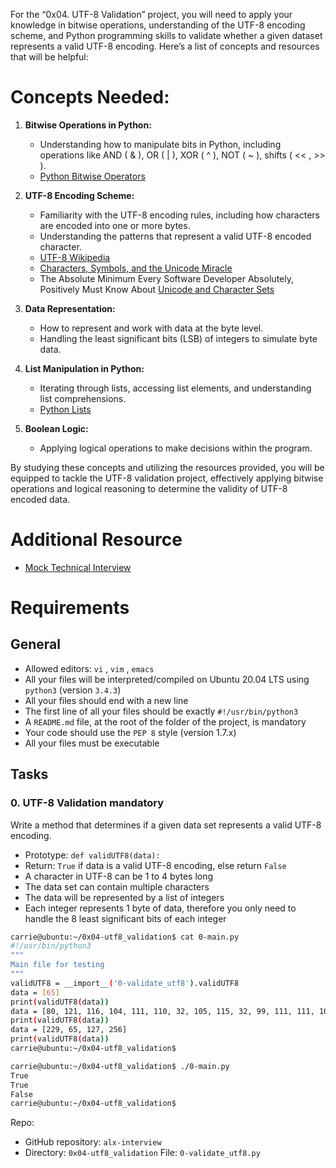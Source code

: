 For the “0x04. UTF-8 Validation” project, you will need to apply your knowledge in bitwise operations, understanding of the UTF-8 encoding scheme, and Python programming skills to validate whether a given dataset represents a valid UTF-8 encoding. Here’s a list of concepts and resources that will be helpful:

# Concepts Needed:

1. **Bitwise Operations in Python:**
    - Understanding how to manipulate bits in Python, including operations like AND ( & ), OR ( | ), XOR ( ^ ), NOT ( ~ ), shifts ( << , >> ).
    - [Python Bitwise Operators]()

2. **UTF-8 Encoding Scheme:**
    - Familiarity with the UTF-8 encoding rules, including how characters are encoded into one or more bytes.
    - Understanding the patterns that represent a valid UTF-8 encoded character.
    - [UTF-8 Wikipedia]()
    - [Characters, Symbols, and the Unicode Miracle]()
    - The Absolute Minimum Every Software Developer Absolutely, Positively Must Know About [Unicode and Character Sets]()

3. **Data Representation:**
    - How to represent and work with data at the byte level.
    - Handling the least significant bits (LSB) of integers to simulate byte data.

4. **List Manipulation in Python:**
    - Iterating through lists, accessing list elements, and understanding list comprehensions.
    - [Python Lists]()

5. **Boolean Logic:**
    - Applying logical operations to make decisions within the program.

By studying these concepts and utilizing the resources provided, you will be equipped to tackle the UTF-8 validation project, effectively applying bitwise operations and logical reasoning to determine the validity of UTF-8 encoded data.

# Additional Resource
- [Mock Technical Interview]()

# Requirements

## General
- Allowed editors: `vi` , `vim` , `emacs`
- All your files will be interpreted/compiled on Ubuntu 20.04 LTS using `python3` (version `3.4.3`)
- All your files should end with a new line
- The first line of all your files should be exactly `#!/usr/bin/python3`
- A `README.md` file, at the root of the folder of the project, is mandatory
- Your code should use the `PEP 8` style (version 1.7.x)
- All your files must be executable

## Tasks

### 0. UTF-8 Validation mandatory

Write a method that determines if a given data set represents a valid UTF-8 encoding.

- Prototype: `def validUTF8(data):`
- Return: `True` if data is a valid UTF-8 encoding, else return `False`
- A character in UTF-8 can be 1 to 4 bytes long
- The data set can contain multiple characters
- The data will be represented by a list of integers
- Each integer represents 1 byte of data, therefore you only need to handle the 8 least significant bits of each integer

```bash
carrie@ubuntu:~/0x04-utf8_validation$ cat 0-main.py
#!/usr/bin/python3
"""
Main file for testing
"""
validUTF8 = __import__('0-validate_utf8').validUTF8
data = [65]
print(validUTF8(data))
data = [80, 121, 116, 104, 111, 110, 32, 105, 115, 32, 99, 111, 111, 108, 33]
print(validUTF8(data))
data = [229, 65, 127, 256]
print(validUTF8(data))
carrie@ubuntu:~/0x04-utf8_validation$
```

```bash
carrie@ubuntu:~/0x04-utf8_validation$ ./0-main.py
True
True
False
carrie@ubuntu:~/0x04-utf8_validation$
```

Repo:
- GitHub repository: `alx-interview`
- Directory: `0x04-utf8_validation`
File: `0-validate_utf8.py`